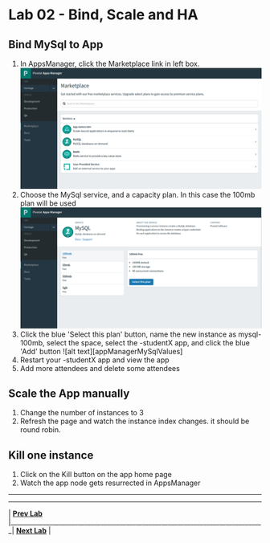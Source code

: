 [vsCodeStartupCs]: img/vsCodeStartupCs.png " "
[appManagerMarketplace]: img/appManagerMarketplace.png " "
[appManagerMySql]: img/appManagerMySql.png " "
[vsCodeManifest]: img/vsCodeManifest.png " "

# Lab 02 - Bind, Scale and HA

## Bind MySql to App
1. In AppsManager, click the Marketplace link in left box.
![alt text][appManagerMarketplace]
2. Choose the MySql service, and a capacity plan. In this case the 100mb plan will be used
![alt text][appManagerMySql]
3. Click the blue 'Select this plan' button, name the new instance as mysql-100mb, select the <STUDENT-X> space, select the <dotnetappName>-studentX app, and click the blue 'Add' button
![alt text][appManagerMySqlValues]
4. Restart your <dotnetappName>-studentX app and view the app
5. Add more attendees and delete some attendees

## Scale the App manually
1. Change the number of instances to 3
2. Refresh the page and watch the instance index changes. it should be round robin.

## Kill one instance
1. Click on the Kill button on the app home page
2. Watch the app node gets resurrected in AppsManager


___

___
| **[Prev Lab](../Lab-01/README.md)** |_______________________________________________________________________________| **[Next Lab](../Lab-03/README.md)** |
